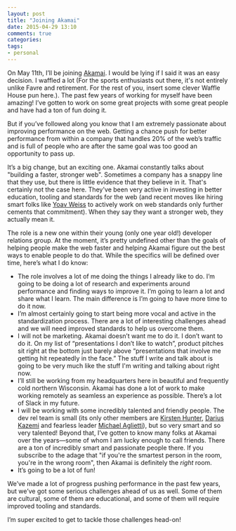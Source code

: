 ```yaml
---
layout: post
title: "Joining Akamai"
date: 2015-04-29 13:10
comments: true
categories: 
tags: 
- personal
---
```

On May 11th, I’ll be joining [Akamai](http://www.akamai.com/). I would be lying if I said it was an easy decision. I waffled a lot (For the sports enthusiasts out there, it's not entirely unlike Favre and retirement. For the rest of you, insert some clever Waffle House pun here.). The past few years of working for myself have been amazing! I’ve gotten to work on some great projects with some great people and have had a ton of fun doing it.

But if you’ve followed along you know that I am extremely passionate about improving performance on the web.  Getting a chance push for better performance from within a company that handles 20% of the web’s traffic and is full of people who are after the same goal was too good an opportunity to pass up.

It’s a big change, but an exciting one. Akamai constantly talks about "building a faster, stronger web". Sometimes a company has a snappy line that they use, but there is little evidence that they believe in it. That's certainly not the case here. They've been very active in investing in better education, tooling and standards for the web (and recent moves like hiring smart folks like [Yoav Weiss](https://twitter.com/yoavweiss) to actively work on web standards only further cements that commitment). When they say they want a stronger web, they actually mean it.

The role is a new one within their young (only one year old!) developer relations group. At the moment, it’s pretty undefined other than the goals of helping people make the web faster and helping Akamai figure out the best ways to enable people to do that. While the specifics will be defined over time, here’s what I do know:

- The role involves a lot of me doing the things I already like to do. I’m going to be doing a lot of research and experiments around performance and finding ways to improve it. I’m going to learn a lot and share what I learn. The main difference is I’m going to have more time to do it now.
- I’m almost certainly going to start being more vocal and active in the standardization process. There are a lot of interesting challenges ahead and we will need improved standards to help us overcome them.
- I will not be marketing. Akamai doesn’t want me to do it. I don’t want to do it. On my list of “presentations I don’t like to watch”, product pitches sit right at the bottom just barely above “presentations that involve me getting hit repeatedly in the face.” The stuff I write and talk about is going to be very much like the stuff I'm writing and talking about right now.
- I’ll still be working from my headquarters here in beautiful and frequently cold northern Wisconsin. Akamai has done a lot of work to make working remotely as seamless an experience as possible. There’s a lot of Slack in my future.
- I will be working with some incredibly talented and friendly people. The dev rel team is small (its only other members are [Kirsten Hunter](https://twitter.com/synedra), [Darius Kazemi](https://twitter.com/tinysubversions) and fearless leader [Michael Aglietti](https://twitter.com/maglietti_AKAM)), but so very smart and so very talented! Beyond that, I’ve gotten to know many folks at Akamai over the years—some of whom I am lucky enough to call friends. There are a ton of incredibly smart and passionate people there. If you subscribe to the adage that "if you're the smartest person in the room, you're in the wrong room", then Akamai is definitely the *right* room.
- It’s going to be a lot of fun!

We’ve made a lot of progress pushing performance in the past few years, but we’ve got some serious challenges ahead of us as well. Some of them are cultural, some of them are educational, and some of them will require improved tooling and standards.

I’m super excited to get to tackle those challenges head-on!
